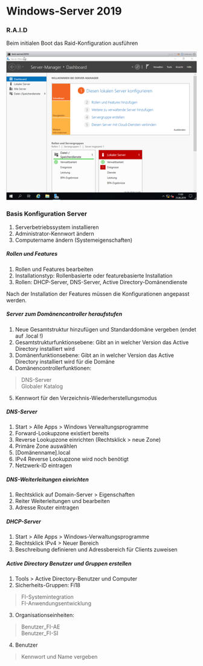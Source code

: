 # Windows-Server 2019
### R.A.I.D

Beim initialen Boot das Raid-Konfiguration ausführen

![](https://github.com/AFBB-ZQ-FI18/Windows-Server/blob/main/w19-setup.png)

### Basis Konfiguration Server
1. Serverbetriebssystem installieren
2. Administrator-Kennwort ändern
3. Computername ändern (Systemeigenschaften)

##### Rollen und Features
1. Rollen und Features bearbeiten
2. Installationstyp: Rollenbasierte oder featurebasierte Installation
3. Rollen: DHCP-Server, DNS-Server, Active Directory-Domänendienste

Nach der Installation der Features müssen die Konfigurationen angepasst werden.

##### Server zum Domänencontroller heraufstufen
1. Neue Gesamtstruktur hinzufügen und Standarddomäne vergeben (endet auf .local !)
2. Gesamtstrukturfunktionsebene: Gibt an in welcher Version das Active Directory installiert wird
3. Domänenfunktionsebene: Gibt an in welcher Version das Active Directory installiert wird für die Domäne
4. Domänencontrollerfunktionen: 
> DNS-Server  
> Globaler Katalog
5. Kennwort für den Verzeichnis-Wiederherstellungsmodus

##### DNS-Server
1. Start > Alle Apps > Windows Verwaltungsprogramme
2. Forward-Lookupzone existiert bereits
3. Reverse Lookupzone einrichten (Rechtsklick > neue Zone)
4. Primäre Zone auswählen
5. [Domänenname].local
6. IPv4 Reverse Lookupzone wird noch benötigt
7. Netzwerk-ID eintragen

##### DNS-Weiterleitungen einrichten
1. Rechtsklick auf Domain-Server > Eigenschaften
2. Reiter Weiterleitungen und bearbeiten
3. Adresse Router eintragen

##### DHCP-Server 
1. Start > Alle Apps > Windows-Verwaltungsprogramme
2. Rechtsklick IPv4 > Neuer Bereich
3. Beschreibung definieren und Adressbereich für Clients zuweisen

##### Active Directory Benutzer und Gruppen erstellen
1. Tools > Active Directory-Benutzer und Computer
2. Sicherheits-Gruppen: 
Fi18
> FI-Systemintegration  
> FI-Anwendungsentwicklung

3. Organisationseinheiten:
> Benutzer_FI-AE  
> Benutzer_FI-SI

4. Benutzer 
> Kennwort und Name vergeben  

